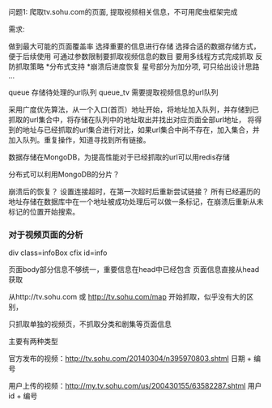 问题1: 爬取tv.sohu.com的页面, 提取视频相关信息，不可用爬虫框架完成

需求:

做到最大可能的页面覆盖率
选择重要的信息进行存储
选择合适的数据存储方式，便于后续使用
可通过参数限制要抓取视频信息的数目
要用多线程方式完成抓取
反防抓取策略
*分布式支持
*崩溃后进度恢复
星号部分为加分项, 可只给出设计思路 ...


queue  存储待处理的url队列
queue_tv  需要提取视频信息的url队列

采用广度优先算法，从一个入口(首页）地址开始，将地址加入队列，并存储到已抓取的url集合中，将存储在队列中的地址取出并找出对应页面全部url地址，
将得到的地址与已经抓取的url集合进行对比，如果url集合中尚不存在，加入集合，并加入队列。重复操作，知道寻找到所有链接。


数据存储在MongoDB，为提高性能对于已经抓取的url可以用redis存储

分布式可以利用MongoDB的分片？

崩溃后的恢复？
设置连接超时，在第一次超时后重新尝试链接？
所有已经遍历的地址存储在数据库中在一个地址被成功处理后可以做一条标记，在崩溃后重新从未标记的位置开始搜索。



### 对于视频页面的分析

div class=infoBox cfix  id=info
<div class="info info-con">
<div class="area cfix" id="content">



页面body部分信息不够统一，重要信息在head中已经包含
页面信息直接从head获取

从http://tv.sohu.com 或 http://tv.sohu.com/map 开始抓取，似乎没有大的区别，



只抓取单独的视频页，不抓取分类和剧集等页面信息


主要有两种类型

官方发布的视频：http://tv.sohu.com/20140304/n395970803.shtml
日期 + 编号

用户上传的视频：http://my.tv.sohu.com/us/200430155/63582287.shtml
用户id + 编号